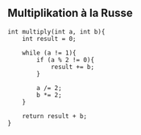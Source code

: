 ## Multiplikation à la Russe

```
int multiply(int a, int b){
    int result = 0;

    while (a != 1){
        if (a % 2 != 0){
            result += b;
        }
        
        a /= 2;
        b *= 2;
    }
    
    return result + b;
} 
```

